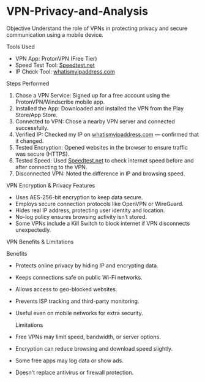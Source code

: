 # VPN-Privacy-and-Analysis


Objective
Understand the role of VPNs in protecting privacy and secure communication using a mobile device.

Tools Used
- VPN App: ProtonVPN (Free Tier)  
- Speed Test Tool: [Speedtest.net](https://www.speedtest.net)  
- IP Check Tool: [whatismyipaddress.com](https://www.whatismyipaddress.com)


Steps Performed

1. Chose a VPN Service: Signed up for a free account using the ProtonVPN/Windscribe mobile app.  
2. Installed the App: Downloaded and installed the VPN from the Play Store/App Store.  
3. Connected to VPN: Chose a nearby VPN server and connected successfully.  
4. Verified IP: Checked my IP on [whatismyipaddress.com](https://www.whatismyipaddress.com) — confirmed that it changed.  
5. Tested Encryption: Opened websites in the browser to ensure traffic was secure (HTTPS).  
6. Tested Speed: Used [Speedtest.net](https://www.speedtest.net) to check internet speed before and after connecting to the VPN.  
7. Disconnected VPN: Noted the difference in IP and browsing speed.



VPN Encryption & Privacy Features
- Uses AES-256-bit encryption to keep data secure.  
- Employs secure connection protocols like OpenVPN or WireGuard.  
- Hides real IP address, protecting user identity and location.  
- No-log policy ensures browsing activity isn’t stored.  
- Some VPNs include a Kill Switch to block internet if VPN disconnects unexpectedly.


VPN Benefits & Limitations

 Benefits
- Protects online privacy by hiding IP and encrypting data.  
- Keeps connections safe on public Wi-Fi networks.  
- Allows access to geo-blocked websites.  
- Prevents ISP tracking and third-party monitoring.  
- Useful even on mobile networks for extra security.

  Limitations
- Free VPNs may limit speed, bandwidth, or server options.  
- Encryption can reduce browsing and download speed slightly.  
- Some free apps may log data or show ads.  
- Doesn’t replace antivirus or firewall protection.


